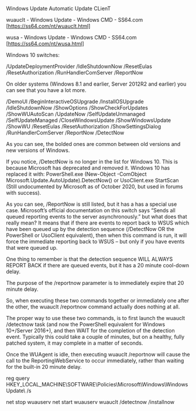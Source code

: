 Windows Update Automatic Update CLienT​

wuauclt - Windows Update - Windows CMD - SS64.com [https://ss64.com/nt/wuauclt.html]

wusa - Windows Update - Windows CMD - SS64.com [https://ss64.com/nt/wusa.html]



Windows 10 switches:

/UpdateDeploymentProvider
/IdleShutdownNow
/ResetEulas
/ResetAuthorization
/RunHandlerComServer
/ReportNow

On older systems (Windows 8.1 and earlier, Server 2012R2 and earlier) you can see that you have a lot more.

/DemoUI
/BeginInteractiveOSUpgrade
/InstallOSUpgrade
/IdleShutdownNow
/ShowOptions
/ShowCheckForUpdates
/ShowWUAutoScan
/UpdateNow
/SelfUpdateUnmanaged
/SelfUpdateManaged
/CloseWindowsUpdate
/ShowWindowsUpdate
/ShowWU
/ResetEulas
/ResetAuthorization
/ShowSettingsDialog
/RunHandlerComServer
/ReportNow
/DetectNow

As you can see, the bolded ones are common between old versions and new versions of Windows.

If you notice, /DetectNow is no longer in the list for Windows 10. This is because Microsoft has deprecated and removed it. Windows 10 has replaced it with: PowerShell.exe (New-Object -ComObject Microsoft.Update.AutoUpdate).DetectNow() or UsoClient.exe StartScan (Still undocumented by Microsoft as of October 2020, but used in forums with success).

As you can see, /ReportNow is still listed, but it has a has a special use case. Microsoft’s official documentation on this switch says “Sends all queued reporting events to the server asynchronously.” but what does that really mean? It means that if there are events to report back to WSUS which have been queued up by the detection sequence (/DetectNow OR the PowerShell or UsoClient equivalent), then when this command is run, it will force the immediate reporting back to WSUS – but only if you have events that were queued up.

One thing to remember is that the detection sequence WILL ALWAYS REPORT BACK if there are queued events, but it has a 20 minute cool-down delay.

The purpose of the /reportnow parameter is to immediately expire that 20 minute delay.

So, when executing  these two commands together or immediately one after the other, the wuauclt /reportnow command actually does nothing at all.

The proper way to use these two commands, is to first launch the wuauclt /detectnow task (and now the PowerShell equivalent for Windows 10+/Server 2016+), and then WAIT for the completion of the detection event. Typically this could take a couple of minutes, but on a healthy, fully patched system, it may complete in a matter of seconds.

Once the WUAgent is idle, then executing wuauclt /reportnow will cause the call to the ReportingWebService to occur immediately, rather than waiting for the built-in 20 minute delay.​





reg query HKEY_LOCAL_MACHINE\SOFTWARE\Policies\Microsoft\Windows\WindowsUpdate\ /s

net stop wuauserv
net start wuauserv
wuauclt /detectnow /installnow​

